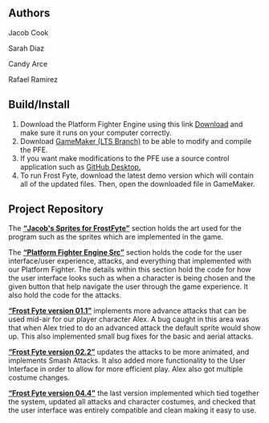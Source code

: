 <h2>Authors</h2>
<p>Jacob Cook</p>
<p>Sarah Diaz</p>
<p>Candy Arce</p>
<p>Rafael Ramirez</p>

<h2>Build/Install</h2>
<ol>
    <li>Download the Platform Fighter Engine using this link <a href="https://springrollgames.itch.io/platform-fighter-engine">Download</a> and make sure it runs on your computer correctly.</li>
    <li>Download <a href="https://gamemaker.io/en/download">GameMaker (LTS Branch)</a> to be able to modify and compile the PFE.</li>
    <li>If you want make modifications to the PFE use a source control application such as <a href="https://desktop.github.com/">GitHub Desktop.</a></li>
    <li>To run Frost Fyte, download the latest demo version which will contain all of the updated files. Then, open the downloaded file in GameMaker.</li>
  </ol> 

<h2>Project Repository</h2>
<p>The <b><u><q>Jacob's Sprites for FrostFyte</q></u></b> section holds the art used for the program such as the sprites which are implemented in the game.</p>
<p>The <b><u><q>Platform Fighter Engine Src</q></u></b> section holds the code for the user interface/user experience, attacks, and everything that implemented with our Platform Fighter. The details within this section hold the code for how the user interface looks such as when a character is being chosen and the given button that help navigate the user through the game experience. It also hold the code for the attacks.</p>
<p><b><u><q>Frost Fyte version 01.1</q></u></b> implements more advance attacks that can be used mid-air for our player character Alex. A bug caught in this area was that when Alex tried to do an advanced attack the default sprite would show up. This also implemented small bug fixes for the basic and aerial attacks.</p>
<p><b><u><q>Frost Fyte version 02.2</q></u></b> updates the attacks to be more animated, and implements Smash Attacks. It also added more functionality to the User Interface in order to allow for more efficient play. Alex also got multiple costume changes.</p>
<p><b><u><q>Frost Fyte version 04.4</q></u></b> the last version implemented which tied together the system, updated all attacks and character costumes, and checked that the user interface was entirely compatible and clean making it easy to use.</p>
